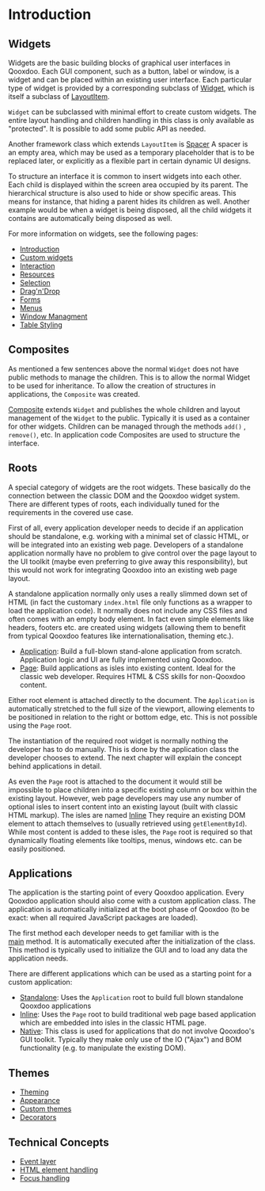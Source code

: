 # Introduction

## Widgets

Widgets are the basic building blocks of graphical user interfaces in
Qooxdoo. Each GUI component, such as a button, label or window, is a widget and
can be placed within an existing user interface. Each particular type of widget
is provided by a corresponding subclass of
[Widget](apps://apiviewer/#qx.ui.core.Widget), which is itself a subclass of
[LayoutItem](apps://apiviewer/#qx.ui.core.LayoutItem).

`Widget` can be subclassed with minimal effort to create custom widgets. The
entire layout handling and children handling in this class is only available as
"protected". It is possible to add some public API as needed.

Another framework class which extends `LayoutItem` is
[Spacer](apps://apiviewer/#qx.ui.core.Spacer) A spacer is an empty area, which
may be used as a temporary placeholder that is to be replaced later, or
explicitly as a flexible part in certain dynamic UI designs.

To structure an interface it is common to insert widgets into each other. Each
child is displayed within the screen area occupied by its parent. The
hierarchical structure is also used to hide or show specific areas. This means
for instance, that hiding a parent hides its children as well. Another example
would be when a widget is being disposed, all the child widgets it contains are
automatically being disposed as well.

For more information on widgets, see the following pages:

- [Introduction](/desktop/widget/)
- [Custom widgets](customwidgets.md)
- [Interaction](interaction.md)
- [Resources](resources.md)
- [Selection](selection.md)
- [Drag'n'Drop](dragdrop.md)
- [Forms](forms.md)
- [Menus](menu.md)
- [Window Managment](window_management.md)
- [Table Styling](table_styling.md)

## Composites

As mentioned a few sentences above the normal `Widget` does not have public
methods to manage the children. This is to allow the normal Widget to be used
for inheritance. To allow the creation of structures in applications, the
`Composite` was created.

[Composite](apps://apiviewer/#qx.ui.container.Composite) extends `Widget` and
publishes the whole children and layout management of the `Widget` to the
public. Typically it is used as a container for other widgets. Children can be
managed through the methods `add()` , `remove()`, etc. In application code
Composites are used to structure the interface.

## Roots

A special category of widgets are the root widgets. These basically do the
connection between the classic DOM and the Qooxdoo widget system. There are
different types of roots, each individually tuned for the requirements in the
covered use case.

First of all, every application developer needs to decide if an application
should be standalone, e.g. working with a minimal set of classic HTML, or will
be integrated into an existing web page. Developers of a standalone application
normally have no problem to give control over the page layout to the UI toolkit
(maybe even preferring to give away this responsibility), but this would not
work for integrating Qooxdoo into an existing web page layout.

A standalone application normally only uses a really slimmed down set of HTML
(in fact the customary `index.html` file only functions as a wrapper to load the
application code). It normally does not include any CSS files and often comes
with an empty body element. In fact even simple elements like headers, footers
etc. are created using widgets (allowing them to benefit from typical Qooxdoo
features like internationalisation, theming etc.).

- [Application](apps://apiviewer/#qx.ui.root.Application): Build a full-blown
  stand-alone application from scratch. Application logic and UI are fully
  implemented using Qooxdoo.
- [Page](apps://apiviewer/#qx.ui.root.Page): Build applications as isles into
  existing content. Ideal for the classic web developer. Requires HTML & CSS
  skills for non-Qooxdoo content.

Either root element is attached directly to the document. The `Application` is
automatically stretched to the full size of the viewport, allowing elements to
be positioned in relation to the right or bottom edge, etc. This is not possible
using the `Page` root.

The instantiation of the required root widget is normally nothing the developer
has to do manually. This is done by the application class the developer chooses
to extend. The next chapter will explain the concept behind applications in
detail.

As even the `Page` root is attached to the document it would still be impossible
to place children into a specific existing column or box within the existing
layout. However, web page developers may use any number of optional isles to
insert content into an existing layout (built with classic HTML markup). The
isles are named [Inline](apps://apiviewer/#qx.ui.root.Inline) They require an
existing DOM element to attach themselves to (usually retrieved using
`getElementById`). While most content is added to these isles, the `Page` root
is required so that dynamically floating elements like tooltips, menus, windows
etc. can be easily positioned.

## Applications

The application is the starting point of every Qooxdoo application. Every
Qooxdoo application should also come with a custom application class. The
application is automatically initialized at the boot phase of Qooxdoo (to be
exact: when all required JavaScript packages are loaded).

The first method each developer needs to get familiar with is the  
[main](apps://apiviewer/#qx.application.IApplication~main) method. It is
automatically executed after the initialization of the class. This method is
typically used to initialize the GUI and to load any data the application needs.

There are different applications which can be used as a starting point for a
custom application:

- [Standalone](apps://apiviewer/#qx.application.Standalone): Uses the
  `Application` root to build full blown standalone Qooxdoo applications
- [Inline](apps://apiviewer/#qx.application.Inline): Uses the `Page` root to
  build traditional web page based application which are embedded into isles in
  the classic HTML page.
- [Native](apps://apiviewer/#qx.application.Native): This class is used for
  applications that do not involve Qooxdoo's GUI toolkit. Typically they make
  only use of the IO ("Ajax") and BOM functionality (e.g. to manipulate the
  existing DOM).

## Themes

- [Theming](theming.md)
- [Appearance](appearance.md)
- [Custom themes](themes.md)
- [Decorators](themes.md#Qooxdoo-theme-decorators)

## Technical Concepts

- [Event layer](event_layer_impl.md)
- [HTML element handling](html.md)
- [Focus handling](focus.md)
